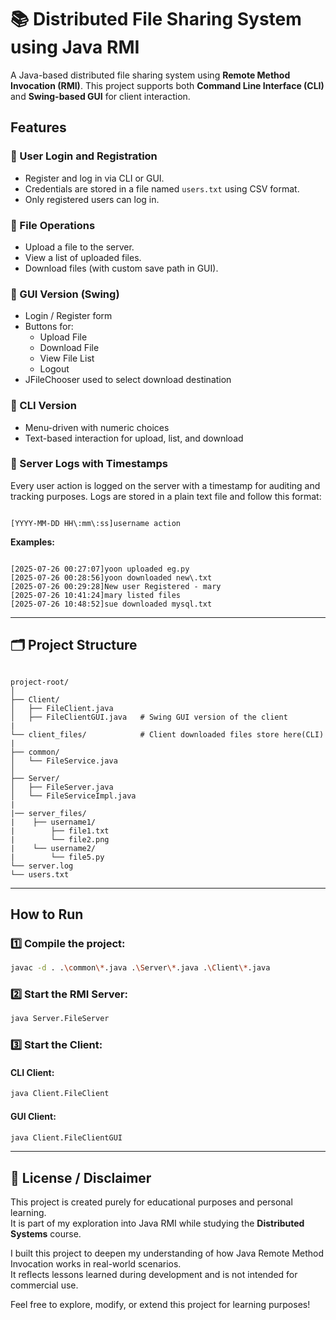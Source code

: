 # 📚 Distributed File Sharing System using Java RMI

A Java-based distributed file sharing system using **Remote Method Invocation (RMI)**. This project supports both **Command Line Interface (CLI)** and **Swing-based GUI** for client interaction.



##  Features

### 📝 User Login and Registration
- Register and log in via CLI or GUI.
- Credentials are stored in a file named `users.txt` using CSV format.
- Only registered users can log in.

### 📝 File Operations
- Upload a file to the server.
- View a list of uploaded files.
- Download files (with custom save path in GUI).

### 📝 GUI Version (Swing)
- Login / Register form
- Buttons for:
  - Upload File
  - Download File
  - View File List
  - Logout
- JFileChooser used to select download destination

### 📝 CLI Version
- Menu-driven with numeric choices
- Text-based interaction for upload, list, and download

### 📝 Server Logs with Timestamps

Every user action is logged on the server with a timestamp for auditing and tracking purposes. Logs are stored in a plain text file and follow this format:

```

[YYYY-MM-DD HH\:mm\:ss]username action

```

**Examples:**
```

[2025-07-26 00:27:07]yoon uploaded eg.py
[2025-07-26 00:28:56]yoon downloaded new\.txt
[2025-07-26 00:29:28]New user Registered - mary
[2025-07-26 10:41:24]mary listed files
[2025-07-26 10:48:52]sue downloaded mysql.txt

```
---

## 🗂 Project Structure

```

project-root/
│
├── Client/
│   ├── FileClient.java            
│   ├── FileClientGUI.java   # Swing GUI version of the client
|      
└── client_files/            # Client downloaded files store here(CLI)
|           
├── common/
│   └── FileService.java            
│
├── Server/
│   ├── FileServer.java            
│   └── FileServiceImpl.java
|                        
|── server_files/
|    ├── username1/
|        ├── file1.txt
|        └── file2.png
|    └── username2/
|        └── file5.py
└── server.log
└── users.txt
````

---

##  How to Run

### 1️⃣ Compile the project:

```bash
javac -d . .\common\*.java .\Server\*.java .\Client\*.java
````

### 2️⃣ Start the RMI Server:

```bash
java Server.FileServer
```

### 3️⃣ Start the Client:

#### CLI Client:

```bash
java Client.FileClient
```

#### GUI Client:

```bash
java Client.FileClientGUI
```

---

## 📃 License / Disclaimer

This project is created purely for educational purposes and personal learning.  
It is part of my exploration into Java RMI while studying the **Distributed Systems** course.

I built this project to deepen my understanding of how Java Remote Method Invocation works in real-world scenarios.  
It reflects lessons learned during development and is not intended for commercial use.

Feel free to explore, modify, or extend this project for learning purposes!
